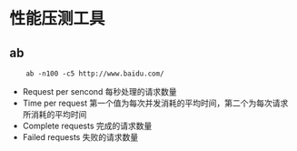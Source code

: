# 性能压测工具

## ab
```
    ab -n100 -c5 http://www.baidu.com/
```
- Request per sencond 每秒处理的请求数量
- Time per request 第一个值为每次并发消耗的平均时间，第二个为每次请求所消耗的平均时间
- Complete requests 完成的请求数量
- Failed requests 失败的请求数量
